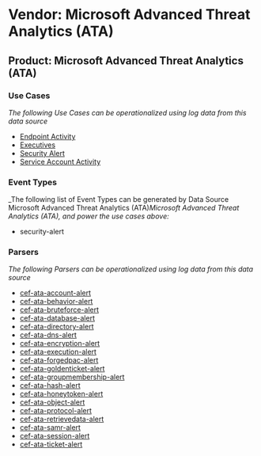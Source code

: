 Vendor: Microsoft Advanced Threat Analytics (ATA)
=================================================
Product: Microsoft Advanced Threat Analytics (ATA)
--------------------------------------------------

### Use Cases

_The following Use Cases can be operationalized using log data from this data source_

* [Endpoint Activity](../UseCases/usecase_endpoint_activity.md)
* [Executives](../UseCases/usecase_executives.md)
* [Security Alert](../UseCases/usecase_security_alert.md)
* [Service Account Activity](../UseCases/usecase_service_account_activity.md)


### Event Types

_The following list of Event Types can be generated by Data Source Microsoft Advanced Threat Analytics (ATA)_Microsoft Advanced Threat Analytics (ATA), and power the use cases above:_

- security-alert


### Parsers

_The following Parsers can be operationalized using log data from this data source_

* [cef-ata-account-alert](../Parsers/parserContent_cef-ata-account-alert.md)
* [cef-ata-behavior-alert](../Parsers/parserContent_cef-ata-behavior-alert.md)
* [cef-ata-bruteforce-alert](../Parsers/parserContent_cef-ata-bruteforce-alert.md)
* [cef-ata-database-alert](../Parsers/parserContent_cef-ata-database-alert.md)
* [cef-ata-directory-alert](../Parsers/parserContent_cef-ata-directory-alert.md)
* [cef-ata-dns-alert](../Parsers/parserContent_cef-ata-dns-alert.md)
* [cef-ata-encryption-alert](../Parsers/parserContent_cef-ata-encryption-alert.md)
* [cef-ata-execution-alert](../Parsers/parserContent_cef-ata-execution-alert.md)
* [cef-ata-forgedpac-alert](../Parsers/parserContent_cef-ata-forgedpac-alert.md)
* [cef-ata-goldenticket-alert](../Parsers/parserContent_cef-ata-goldenticket-alert.md)
* [cef-ata-groupmembership-alert](../Parsers/parserContent_cef-ata-groupmembership-alert.md)
* [cef-ata-hash-alert](../Parsers/parserContent_cef-ata-hash-alert.md)
* [cef-ata-honeytoken-alert](../Parsers/parserContent_cef-ata-honeytoken-alert.md)
* [cef-ata-object-alert](../Parsers/parserContent_cef-ata-object-alert.md)
* [cef-ata-protocol-alert](../Parsers/parserContent_cef-ata-protocol-alert.md)
* [cef-ata-retrievedata-alert](../Parsers/parserContent_cef-ata-retrievedata-alert.md)
* [cef-ata-samr-alert](../Parsers/parserContent_cef-ata-samr-alert.md)
* [cef-ata-session-alert](../Parsers/parserContent_cef-ata-session-alert.md)
* [cef-ata-ticket-alert](../Parsers/parserContent_cef-ata-ticket-alert.md)
